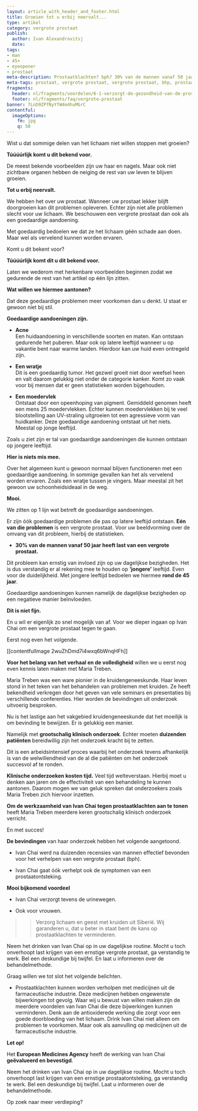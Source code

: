 ```yaml
---
layout: article_with_header_and_footer.html
title: Groeien tot u erbij neervalt...
type: artikel
category: vergrote prostaat
publish: 
  author: Ivan Alexandrovitsj
  date:
tags:
- man
- 45+
- eyeopener
- prostaat
meta-description: Prostaatklachten? bph? 30% van de mannen vanaf 50 jaar heeft last van een vergrote prostaat. Ook wel bekend als benigne prostaat hyperplasie. Benieuwd naar de inzichten? 
meta-tags: prostaat, vergrote prostaat, vergrote prostaat, bhp, prostaat vergroot, benigne prostaat hyperplasie, maria treben, urineverlies
fragments:
  header: nl/fragments/voordelen/6-1-verzorgt-de-gezondheid-van-de-prostaat
  footer: nl/fragments/faq/vergrote-prostaat
banner: 7LnD9ZPfNyYfW4m4huMGrC
contentful:
  imageOptions:
    fm: jpg
    q: 50
---
```

Wist u dat sommige delen van het lichaam niet willen stoppen met groeien?

**Túúúúrlijk komt u dit bekend voor.**

De meest bekende voorbeelden zijn uw haar en nagels. Maar ook niet zichtbare organen hebben de neiging de rest van uw leven te blijven groeien. 

**Tot u erbij neervalt.**

We hebben het over uw prostaat. Wanneer uw prostaat lekker blijft doorgroeien kan dit problemen opleveren. Echter zijn niet alle problemen slecht voor uw lichaam. We beschouwen een vergrote prostaat dan ook als een goedaardige aandoening. 

Met goedaardig bedoelen we dat ze het lichaam géén schade aan doen. Maar wel als vervelend kunnen worden ervaren.

Komt u dit bekent voor?

**Túúúúrlijk komt dit u dit bekend voor.**

Laten we wederom met herkenbare voorbeelden beginnen zodat we gedurende de rest van het artikel op één lijn zitten. 

**Wat willen we hiermee aantonen?** 

Dat deze goedaardige problemen meer voorkomen dan u denkt. U staat er gewoon niet bij stil.

**Goedaardige aandoeningen zijn.**

* **Acne** <br>
Een huidaandoening in verschillende soorten en maten. Kan ontstaan gedurende het puberen. Maar ook op latere leeftijd wanneer u op vakantie bent naar warme landen. Hierdoor kan uw huid even ontregeld zijn.

* **Een wratje** <br>
Dit is een goedaardig tumor. Het gezwel groeit niet door weefsel heen en valt daarom gelukkig niet onder de categorie kanker. Komt zo vaak voor bij mensen dat er geen statistieken worden bijgehouden.

* **Een moedervlek**  <br>
Ontstaat door een opeenhoping van pigment. Gemiddeld genomen heeft een mens 25 moedervlekken. Echter kunnen moedervlekken bij te veel blootstelling aan UV-straling uitgroeien tot een agressieve vorm van huidkanker. Deze goedaardige aandoening ontstaat uit het niets.
Meestal op jonge leeftijd.

Zoals u ziet zijn er tal van goedaardige aandoeningen die kunnen ontstaan op jongere leeftijd. 

**Hier is niets mis mee.**

Over het algemeen kunt u gewoon normaal blijven functioneren met een goedaardige aandoening. In sommige gevallen kan het als vervelend worden ervaren. Zoals een wratje tussen je vingers. Maar meestal zit het gewoon uw schoonheidsideaal in de weg.

**Mooi.**

We zitten op 1 lijn wat betreft de goedaardige aandoeningen. 

Er zijn óók goedaardige problemen die pas op latere leeftijd ontstaan. **Eén van die problemen** is een vergrote prostaat. Voor uw beeldvorming over de omvang van dit probleem, hierbij de statistieken.

* **30% van de mannen vanaf 50 jaar heeft last van een vergrote prostaat.**

Dit probleem kan ernstig van invloed zijn op uw dagelijkse bezigheden. Het is dus verstandig er al rekening mee te houden op **‘jongere’** leeftijd. Even voor de duidelijkheid. Met jongere leeftijd bedoelen we hiermee **rond de 45 jaar**.

Goedaardige aandoeningen kunnen namelijk de dagelijkse bezigheden op een negatieve manier beïnvloeden.

**Dit is niet fijn.**

En u wil er eigenlijk zo snel mogelijk van af. Voor we dieper ingaan op Ivan Chai om een vergrote prostaat tegen te gaan.

Eerst nog even het volgende.

[[contentfulImage 2wuZhDmd7i4wxq6bWnqHFh]]

**Voor het belang van het verhaal en de volledigheid** willen we u eerst nog even kennis laten maken met Maria Treben.

Maria Treben was een ware pionier in de kruidengeneeskunde. Haar leven stond in het teken van het behandelen van problemen met kruiden. Ze heeft bekendheid verkregen door het geven van vele seminars en presentaties bij verschillende conferenties. Hier worden de bevindingen uit onderzoek uitvoerig besproken.

Nu is het lastige aan het vakgebied kruidengeneeskunde dat het moeilijk is om bevinding te bewijzen. Er is gelukkig een manier.

Namelijk met **grootschalig klinisch onderzoek**. Echter moeten **duizenden patiënten** bereidwillig zijn het onderzoek kracht bij te zetten. 

Dit is een arbeidsintensief proces waarbij het onderzoek tevens afhankelijk is van de welwillendheid van de al die patiënten om het onderzoek succesvol af te ronden.

**Klinische onderzoeken kosten tijd.** Veel tijd welteverstaan. Hierbij moet u denken aan jaren om de effectiviteit van een behandeling te kunnen aantonen. Daarom mogen we van geluk spreken dat onderzoekers zoals Maria Treben zich hiervoor inzetten.

**Om de werkzaamheid van Ivan Chai tegen prostaatklachten aan te tonen** heeft Maria Treben meerdere keren grootschalig klinisch onderzoek verricht.

En met succes!

**De bevindingen** van haar onderzoek hebben het volgende aangetoond.
* Ivan Chai werd na duizenden recensies van mannen effectief bevonden voor het verhelpen van een vergrote prostaat (bph).

* Ivan Chai gaat óók verhelpt ook de symptomen van een prostaatontsteking.

**Mooi bijkomend voordeel**
* Ivan Chai verzorgt tevens de urinewegen.

* Ook voor vrouwen.

>> Verzorg lichaam en geest met kruiden uit Siberië. Wij garanderen u, dat u beter in staat bent de kans op prostaatklachten te verminderen.

Neem het drinken van Ivan Chai op in uw dagelijkse routine. Mocht u toch onverhoopt last krijgen van een ernstige vergrote prostaat, ga verstandig te werk. Bel een deskundige bij twijfel. En laat u informeren over de behandelmethode.

Graag willen we tot slot het volgende belichten.
* Prostaatklachten kunnen worden verholpen met medicijnen uit de farmaceutische industrie. Deze medicijnen hebben ongewenste bijwerkingen tot gevolg. Waar wij u bewust van willen maken zijn de meerdere voordelen van Ivan Chai die deze bijwerkingen kunnen verminderen. Denk aan de antioxiderede werking die zorgt voor een goede doorbloeding van het lichaam. Drink Ivan Chai niet alleen om problemen te voorkomen. Maar ook als aanvulling op medicijnen uit de farmaceutische industrie.

**Let op!**

Het **European Medicines Agency** heeft de werking van Ivan Chai **geëvalueerd en bevestigd**.

Neem het drinken van Ivan Chai op in uw dagelijkse routine. Mocht u toch onverhoopt last krijgen van een ernstige prostaatontsteking, ga verstandig te werk. Bel een deskundige bij twijfel. Laat u informeren over de behandelmethode.

Op zoek naar meer verdieping?

